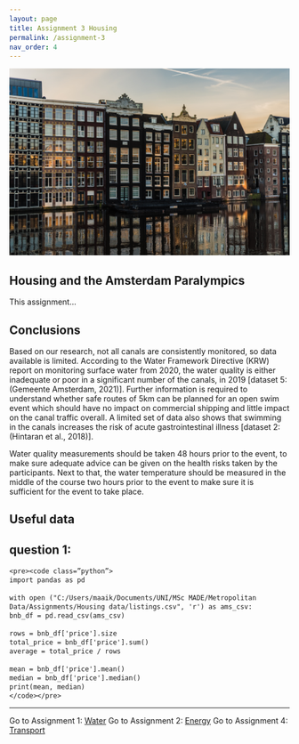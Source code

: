 ```yaml
---
layout: page
title: Assignment 3 Housing
permalink: /assignment-3
nav_order: 4
---
```

<img src="pexels-liene-ratniece-1329510.jpg" alt="Description of the image">

## Housing and the Amsterdam Paralympics
This assignment...

## Conclusions
Based on our research, not all canals are consistently monitored, so data available is limited. According to the Water Framework Directive (KRW) report on monitoring surface water from 2020, the water quality is either inadequate or poor in a significant number of the canals, in 2019 [dataset 5: (Gemeente Amsterdam, 2021)]. Further information is required to understand whether safe routes of 5km can be planned for an open swim event which should have no impact on commercial shipping and little impact on the canal traffic overall. A limited set of data also shows that swimming in the canals increases the risk of acute gastrointestinal illness [dataset 2: (Hintaran et al., 2018)].  

Water quality measurements should be taken 48 hours prior to the event, to make sure adequate advice can be given on the health risks taken by the participants. Next to that, the water temperature should be measured in the middle of the course two hours prior to the event to make sure it is sufficient for the event to take place. 

## Useful data


## question 1: 

    <pre><code class=”python”> 
    import pandas as pd

    with open ("C:/Users/maaik/Documents/UNI/MSc MADE/Metropolitan Data/Assignments/Housing data/listings.csv", 'r') as ams_csv: 
    bnb_df = pd.read_csv(ams_csv) 

    rows = bnb_df['price'].size
    total_price = bnb_df['price'].sum()
    average = total_price / rows

    mean = bnb_df['price'].mean()
    median = bnb_df['price'].median()
    print(mean, median)
    </code></pre>
---
Go to Assignment 1: [Water]({{site.baseurl}}/assignment-1)
Go to Assignment 2: [Energy]({{site.baseurl}}/assignment-2)
Go to Assignment 4: [Transport]({{site.baseurl}}/assignment-4)
